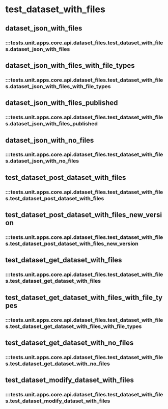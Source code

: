 # test_dataset_with_files

## dataset_json_with_files

### :::tests.unit.apps.core.api.dataset_files.test_dataset_with_files.dataset_json_with_files

## dataset_json_with_files_with_file_types

### :::tests.unit.apps.core.api.dataset_files.test_dataset_with_files.dataset_json_with_files_with_file_types

## dataset_json_with_files_published

### :::tests.unit.apps.core.api.dataset_files.test_dataset_with_files.dataset_json_with_files_published

## dataset_json_with_no_files

### :::tests.unit.apps.core.api.dataset_files.test_dataset_with_files.dataset_json_with_no_files

## test_dataset_post_dataset_with_files

### :::tests.unit.apps.core.api.dataset_files.test_dataset_with_files.test_dataset_post_dataset_with_files

## test_dataset_post_dataset_with_files_new_version

### :::tests.unit.apps.core.api.dataset_files.test_dataset_with_files.test_dataset_post_dataset_with_files_new_version

## test_dataset_get_dataset_with_files

### :::tests.unit.apps.core.api.dataset_files.test_dataset_with_files.test_dataset_get_dataset_with_files

## test_dataset_get_dataset_with_files_with_file_types

### :::tests.unit.apps.core.api.dataset_files.test_dataset_with_files.test_dataset_get_dataset_with_files_with_file_types

## test_dataset_get_dataset_with_no_files

### :::tests.unit.apps.core.api.dataset_files.test_dataset_with_files.test_dataset_get_dataset_with_no_files

## test_dataset_modify_dataset_with_files

### :::tests.unit.apps.core.api.dataset_files.test_dataset_with_files.test_dataset_modify_dataset_with_files

